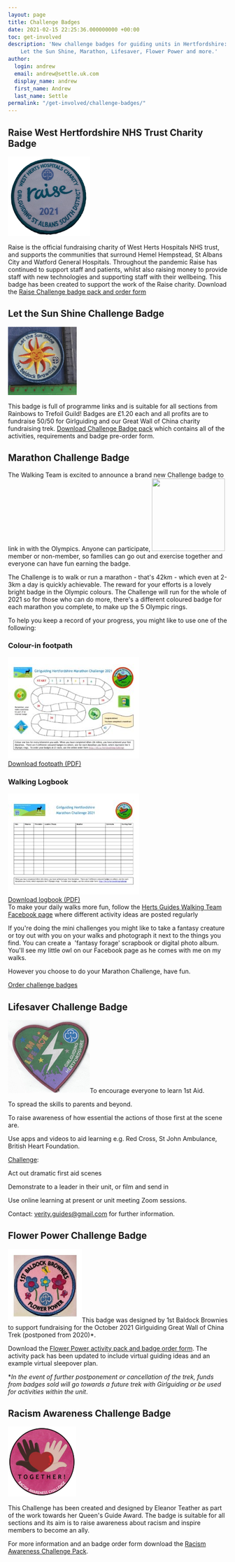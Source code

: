 ```yaml
---
layout: page
title: Challenge Badges
date: 2021-02-15 22:25:36.000000000 +00:00
toc: get-involved
description: 'New challenge badges for guiding units in Hertfordshire:
    Let the Sun Shine, Marathon, Lifesaver, Flower Power and more.'
author:
  login: andrew
  email: andrew@settle.uk.com
  display_name: andrew
  first_name: Andrew
  last_name: Settle
permalink: "/get-involved/challenge-badges/"
---
```


<h2>Raise West Hertfordshire NHS Trust Charity Badge</h2>
  <img class=" wp-image-4195 alignleft" src="/wp-content/uploads/2021/04/Raise-Challenge-Badge.png" alt="" width="187" height="182" />

  Raise is the official fundraising charity of West Herts Hospitals NHS trust, and supports the communities that surround Hemel Hempstead, St Albans City and Watford General Hospitals. Throughout the pandemic Raise has continued to support staff and patients, whilst also raising money to provide staff with new technologies and supporting staff with their wellbeing. This badge has been created to support the work of the Raise charity. Download the <a href="/wp-content/uploads/2021/06/Raise-Challenge-badge.pdf">Raise Challenge badge pack and order form</a>
  <div class="clearfix"></div>
  <h2>Let the Sun Shine Challenge Badge</h2>
  <img class="wp-image-4191 alignright" src="/wp-content/uploads/2021/04/FullSizeRender-300x298.jpeg" alt="" width="157" height="156" />

  This badge is full of programme links and is suitable for all sections from Rainbows to Trefoil Guild! Badges are £1.20 each and all profits are to fundraise 50/50 for Girlguiding and our Great Wall of China charity fundraising trek. <a href="/wp-content/uploads/2021/04/Let-The-Sun-Shine-Challenge-Badge.pdf" target="_blank" rel="noopener">Download Challenge Badge pack</a> which contains all of the activities, requirements and badge pre-order form.
  
  <h2 id="marathon">Marathon Challenge Badge</h2>
  The Walking Team is excited to announce a brand new Challenge badge to link in with the Olympics. Anyone can participate, <img class="wp-image-4024 alignright" src="/wp-content/uploads/2021/01/2021-Marathon-Challenge.jpg" alt="" width="167" height="166" />member or non-member, so families can go out and exercise together and everyone can have fun earning the badge.

  The Challenge is to walk or run a marathon - that's 42km - which even at 2-3km a day is quickly achievable. The reward for your efforts is a lovely bright badge in the Olympic colours. The Challenge will run for the whole of 2021 so for those who can do more, there's a different coloured badge for each marathon you complete, to make up the 5 Olympic rings.

  To help you keep a record of your progress, you might like to use one of the following:
  <div class="row">
  <div class="col-sm-6">
  <h3>Colour-in footpath</h3>
  <div><a href="/wp-content/uploads/2021/03/Marathon-Challenge-Colour-in-Footpath-v2.pdf"><img class="alignnone size-medium wp-image-4132" src="/wp-content/uploads/2021/03/Marathon-Challenge-Colour-in-Footpath-v2-300x232.jpg" alt="" width="300" height="232" /></a></div>
  <div><a class="btn-gg" href="/wp-content/uploads/2021/03/Marathon-Challenge-Colour-in-Footpath-v2.pdf"><i class="fa fa-download"></i> Download footpath (PDF)</a></div>
  </div>
  <div class="col-sm-6">
  <h3>Walking Logbook</h3>
  <div><a href="/wp-content/uploads/2021/03/Marathon-Challenge-Log-Book-v2.pdf"><img class="alignnone size-medium wp-image-4133" src="/wp-content/uploads/2021/03/Marathon-Challenge-Log-Book-v2-300x232.jpg" alt="" width="300" height="232" /></a></div>
  <div><a class="btn-gg" href="/wp-content/uploads/2021/03/Marathon-Challenge-Log-Book-v2.pdf"><i class="fa fa-download"></i> Download logbook (PDF)</a></div>
  </div>
  </div>
  To make your daily walks more fun, follow the <a href="https://www.facebook.com/hertsguideswalkingteam" target="_blank" rel="noopener">Herts Guides Walking Team Facebook page</a> where different activity ideas are posted regularly

  If you're doing the mini challenges you might like to take a fantasy creature or toy out with you on your walks and photograph it next to the things you find. You can create a  'fantasy forage' scrapbook or digital photo album. You'll see my little owl on our Facebook page as he comes with me on my walks.

  However you choose to do your Marathon Challenge, have fun.

  <a class="btn-gg" href="http://bit.ly/hertswalkingchallenge"><i class="fa fa-external-link"></i> Order challenge badges</a>
  <h2 id="lifesaver">Lifesaver Challenge Badge</h2>
  <img class="size-full wp-image-4021 alignleft" src="/wp-content/uploads/2021/01/Lifesaver-badge.png" alt="" width="187" height="167" />To encourage everyone to learn 1st Aid.

  To spread the skills to parents and beyond.

  To raise awareness of how essential the actions of those first at the scene are.

  Use apps and videos to aid learning e.g. Red Cross, St John Ambulance, British Heart Foundation.

  <span style="text-decoration: underline;">Challenge</span>:

  Act out dramatic first aid scenes

  Demonstrate to a leader in their unit, or film and send in

  Use online learning at present or unit meeting Zoom sessions.

  Contact: <a href="mailto:verity.guides@gmail.com" target="_blank" rel="noopener">verity.guides@gmail.com</a> for further information.
  <h2 id="flower">Flower Power Challenge Badge</h2>
  <img class=" wp-image-4020 alignleft" src="/wp-content/uploads/2021/01/Flower-Power-Badge-300x297.jpg" alt="" width="169" height="168" />This badge was designed by 1st Baldock Brownies to support fundraising for the October 2021 Girlguiding Great Wall of China Trek (postponed from 2020)*.

  Download the <a href="/wp-content/uploads/2021/06/Flower-Power-Badge-pack-and-order-form.pdf">Flower Power activity pack and badge order form</a>. The activity pack has been updated to include virtual guiding ideas and an example virtual sleepover plan.

  *<em>In the event of further postponement or cancellation of the trek, funds from badges sold will go towards a future trek with Girlguiding or be used for activities within the unit</em>.
  <h2 id="racismawareness">Racism Awareness Challenge Badge</h2>
  <img class="wp-image-3716 alignleft" src="/wp-content/uploads/2020/08/Racism_Awareness_Challenge-291x300.jpg" alt="Racism Awareness Challenge Badge" width="155" height="160" />

  This Challenge has been created and designed by Eleanor Teather as part of the work towards her Queen's Guide Award. The badge is suitable for all sections and its aim is to raise awareness about racism and inspire members to become an ally.

  For more information and an badge order form download the <a href="/wp-content/uploads/2021/05/Racism-Awareness-Challenge-pack.pdf">Racism Awareness Challenge Pack</a>.